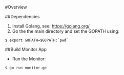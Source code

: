 #Overview

##Dependencies
  1. Install Golang, see:
https://golang.org/
  2. Go the the main directory and set the GOPATH using:
```
$ export GOPATH=$GOPATH:`pwd`
```

##Build Monitor App
  * Run the Monitor:
```
$ go run monitor.go
```